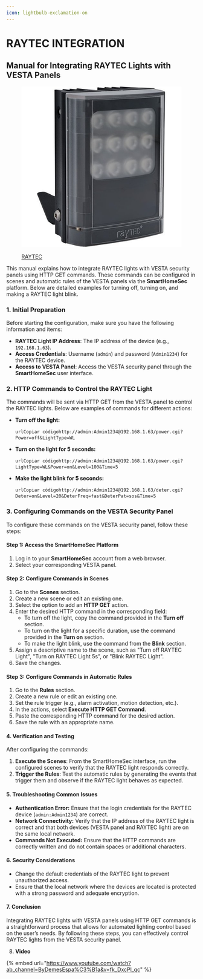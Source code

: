 ```yaml
---
icon: lightbulb-exclamation-on
---
```


# RAYTEC INTEGRATION

## Manual for Integrating RAYTEC Lights with VESTA Panels

<figure><img src="../.gitbook/assets/image (3) (1) (1) (1) (1) (1) (1) (1) (1) (1) (1) (1) (1) (1) (1) (1) (1) (1) (1) (1) (1) (1) (1) (1) (1) (1) (1) (1) (1) (1) (1) (1) (1) (1) (1) (1).png" alt=""><figcaption><p><a href="https://bydemes.com/es/marcas/raytec">RAYTEC</a></p></figcaption></figure>

This manual explains how to integrate RAYTEC lights with VESTA security panels using HTTP GET commands. These commands can be configured in scenes and automatic rules of the VESTA panels via the **SmartHomeSec** platform. Below are detailed examples for turning off, turning on, and making a RAYTEC light blink.

### **1. Initial Preparation**

Before starting the configuration, make sure you have the following information and items:

* **RAYTEC Light IP Address**: The IP address of the device (e.g., `192.168.1.63`).
* **Access Credentials**: Username (`admin`) and password (`Admin1234`) for the RAYTEC device.
* **Access to VESTA Panel**: Access the VESTA security panel through the **SmartHomeSec** user interface.

### **2. HTTP Commands to Control the RAYTEC Light**

The commands will be sent via HTTP GET from the VESTA panel to control the RAYTEC lights. Below are examples of commands for different actions:

*   **Turn off the light:**

    ```url
    urlCopiar códigohttp://admin:Admin1234@192.168.1.63/power.cgi?Power=off&LightType=WL
    ```
*   **Turn on the light for 5 seconds:**

    ```url
    urlCopiar códigohttp://admin:Admin1234@192.168.1.63/power.cgi?LightType=WL&Power=on&Level=100&Time=5
    ```
*   **Make the light blink for 5 seconds:**

    ```url
    urlCopiar códigohttp://admin:Admin1234@192.168.1.63/deter.cgi?Deter=on&Level=20&DeterFreq=fast&DeterPat=sos&Time=5
    ```

### **3. Configuring Commands on the VESTA Security Panel**

To configure these commands on the VESTA security panel, follow these steps:

#### **Step 1: Access the SmartHomeSec Platform**

1. Log in to your **SmartHomeSec** account from a web browser.
2. Select your corresponding VESTA panel.

#### **Step 2: Configure Commands in Scenes**

1. Go to the **Scenes** section.
2. Create a new scene or edit an existing one.
3. Select the option to add an **HTTP GET** action.
4. Enter the desired HTTP command in the corresponding field:
   * To turn off the light, copy the command provided in the **Turn off** section.
   * To turn on the light for a specific duration, use the command provided in the **Turn on** section.
   * To make the light blink, use the command from the **Blink** section.
5. Assign a descriptive name to the scene, such as "Turn off RAYTEC Light", "Turn on RAYTEC Light 5s", or "Blink RAYTEC Light".
6. Save the changes.

#### **Step 3: Configure Commands in Automatic Rules**

1. Go to the **Rules** section.
2. Create a new rule or edit an existing one.
3. Set the rule trigger (e.g., alarm activation, motion detection, etc.).
4. In the actions, select **Execute HTTP GET Command**.
5. Paste the corresponding HTTP command for the desired action.
6. Save the rule with an appropriate name.

#### **4. Verification and Testing**

After configuring the commands:

1. **Execute the Scenes**: From the SmartHomeSec interface, run the configured scenes to verify that the RAYTEC light responds correctly.
2. **Trigger the Rules**: Test the automatic rules by generating the events that trigger them and observe if the RAYTEC light behaves as expected.

#### **5. Troubleshooting Common Issues**

* **Authentication Error:** Ensure that the login credentials for the RAYTEC device (`admin:Admin1234`) are correct.
* **Network Connectivity:** Verify that the IP address of the RAYTEC light is correct and that both devices (VESTA panel and RAYTEC light) are on the same local network.
* **Commands Not Executed:** Ensure that the HTTP commands are correctly written and do not contain spaces or additional characters.

#### **6. Security Considerations**

* Change the default credentials of the RAYTEC light to prevent unauthorized access.
* Ensure that the local network where the devices are located is protected with a strong password and adequate encryption.

#### **7. Conclusion**

Integrating RAYTEC lights with VESTA panels using HTTP GET commands is a straightforward process that allows for automated lighting control based on the user’s needs. By following these steps, you can effectively control RAYTEC lights from the VESTA security panel.



8. **Video**&#x20;



{% embed url="https://www.youtube.com/watch?ab_channel=ByDemesEspa%C3%B1a&v=fk_DxcPl_qc" %}



